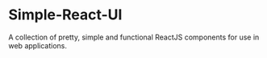 # Simple-React-UI
A collection of pretty, simple and functional ReactJS components for use in web applications.
